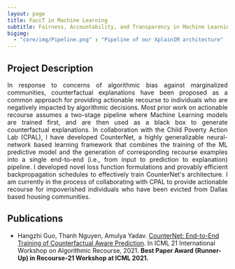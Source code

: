 ```yaml
---
layout: page
title: FaccT in Machine Learning
subtitle: Fairness, Accountability, and Transparency in Machine Learning
bigimg: 
  - "core/img/Pipeline.png" : "Pipeline of our XplainIM architecture"
---
```


## Project Description

<p align="justify">In response to concerns of algorithmic bias against marginalized communities, counterfactual explanations have been proposed as a common approach for providing actionable recourse to individuals who are negatively impacted by algorithmic decisions. Most prior work on actionable recourse assumes a two-stage pipeline where Machine Learning models are trained first, and are then used as a black box to generate counterfactual explanations. In collaboration with the Child Poverty Action Lab (CPAL), I have developed CounterNet, a highly generalizable neural-network based learning framework that combines the training of the ML predictive model and the generation of corresponding recourse examples into a single end-to-end (i.e., from input to prediction to explanation) pipeline. I developed novel loss function formulations and provably efficient backpropagation schedules to effectively train CounterNet's architecture. I am currently in the process of collaborating with CPAL to provide actionable recourse for impoverished individuals who have been evicted from Dallas based housing communities.</p>


## Publications
* Hangzhi Guo, Thanh Nguyen, Amulya Yadav. [CounterNet: End-to-End Training of Counterfactual Aware Prediction](http://amulyayadav.com/Papers/icml2021workshop.pdf). In ICML 21 International Workshop on Algorithmic Recourse, 2021. **Best Paper Award (Runner-Up) in Recourse-21 Workshop at ICML 2021.**
